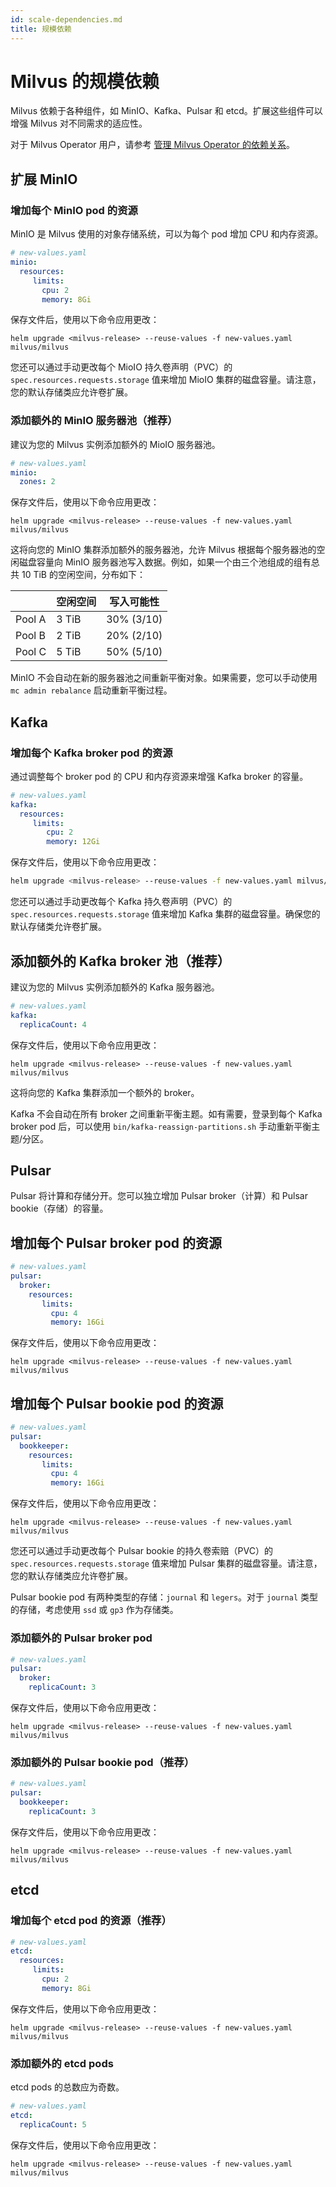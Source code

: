 ```yaml
---
id: scale-dependencies.md
title: 规模依赖
---
```


# Milvus 的规模依赖

Milvus 依赖于各种组件，如 MinIO、Kafka、Pulsar 和 etcd。扩展这些组件可以增强 Milvus 对不同需求的适应性。

对于 Milvus Operator 用户，请参考 [管理 Milvus Operator 的依赖关系](manage_dependencies.md)。

## 扩展 MinIO

### 增加每个 MinIO pod 的资源

MinIO 是 Milvus 使用的对象存储系统，可以为每个 pod 增加 CPU 和内存资源。

```yaml
# new-values.yaml
minio:
  resources:
     limits:
       cpu: 2
       memory: 8Gi
```

保存文件后，使用以下命令应用更改：

```shell
helm upgrade <milvus-release> --reuse-values -f new-values.yaml milvus/milvus
```

您还可以通过手动更改每个 MioIO 持久卷声明（PVC）的 `spec.resources.requests.storage` 值来增加 MioIO 集群的磁盘容量。请注意，您的默认存储类应允许卷扩展。

### 添加额外的 MinIO 服务器池（推荐）

建议为您的 Milvus 实例添加额外的 MioIO 服务器池。

```yaml
# new-values.yaml
minio:
  zones: 2
```

保存文件后，使用以下命令应用更改：

```shell
helm upgrade <milvus-release> --reuse-values -f new-values.yaml milvus/milvus
```

这将向您的 MinIO 集群添加额外的服务器池，允许 Milvus 根据每个服务器池的空闲磁盘容量向 MinIO 服务器池写入数据。例如，如果一个由三个池组成的组有总共 10 TiB 的空闲空间，分布如下：

|        | 空闲空间 | 写入可能性 |
|--------|------------|------------------|
| Pool A | 3 TiB      | 30% (3/10)       |
| Pool B | 2 TiB      | 20% (2/10)       |
| Pool C | 5 TiB      | 50% (5/10)       |

<div class="alert note">

MinIO 不会自动在新的服务器池之间重新平衡对象。如果需要，您可以手动使用 `mc admin rebalance` 启动重新平衡过程。

</div>

## Kafka

### 增加每个 Kafka broker pod 的资源

通过调整每个 broker pod 的 CPU 和内存资源来增强 Kafka broker 的容量。

```yaml
# new-values.yaml
kafka:
  resources:
     limits:
        cpu: 2
        memory: 12Gi
```

保存文件后，使用以下命令应用更改：

```bash
helm upgrade <milvus-release> --reuse-values -f new-values.yaml milvus/milvus
```

您还可以通过手动更改每个 Kafka 持久卷声明（PVC）的 `spec.resources.requests.storage` 值来增加 Kafka 集群的磁盘容量。确保您的默认存储类允许卷扩展。

## 添加额外的 Kafka broker 池（推荐）

建议为您的 Milvus 实例添加额外的 Kafka 服务器池。

```yaml
# new-values.yaml
kafka:
  replicaCount: 4
```

保存文件后，使用以下命令应用更改：
```shell
helm upgrade <milvus-release> --reuse-values -f new-values.yaml milvus/milvus
```
这将向您的 Kafka 集群添加一个额外的 broker。

<div class="alert note">

Kafka 不会自动在所有 broker 之间重新平衡主题。如有需要，登录到每个 Kafka broker pod 后，可以使用 `bin/kafka-reassign-partitions.sh` 手动重新平衡主题/分区。

</div>

## Pulsar

Pulsar 将计算和存储分开。您可以独立增加 Pulsar broker（计算）和 Pulsar bookie（存储）的容量。

## 增加每个 Pulsar broker pod 的资源

```yaml
# new-values.yaml
pulsar:
  broker:
    resources:
       limits:
         cpu: 4
         memory: 16Gi
```

保存文件后，使用以下命令应用更改：

```shell
helm upgrade <milvus-release> --reuse-values -f new-values.yaml milvus/milvus
```

## 增加每个 Pulsar bookie pod 的资源

```yaml
# new-values.yaml
pulsar:
  bookkeeper:
    resources:
       limits:
         cpu: 4
         memory: 16Gi
```

保存文件后，使用以下命令应用更改：

```shell
helm upgrade <milvus-release> --reuse-values -f new-values.yaml milvus/milvus
```

您还可以通过手动更改每个 Pulsar bookie 的持久卷索赔（PVC）的 `spec.resources.requests.storage` 值来增加 Pulsar 集群的磁盘容量。请注意，您的默认存储类应允许卷扩展。

Pulsar bookie pod 有两种类型的存储：`journal` 和 `legers`。对于 `journal` 类型的存储，考虑使用 `ssd` 或 `gp3` 作为存储类。

### 添加额外的 Pulsar broker pod

```yaml
# new-values.yaml
pulsar:
  broker:
    replicaCount: 3
```

保存文件后，使用以下命令应用更改：

```shell
helm upgrade <milvus-release> --reuse-values -f new-values.yaml milvus/milvus
```


### 添加额外的 Pulsar bookie pod（推荐）

```yaml
# new-values.yaml
pulsar:
  bookkeeper:
    replicaCount: 3
```

保存文件后，使用以下命令应用更改：

```shell
helm upgrade <milvus-release> --reuse-values -f new-values.yaml milvus/milvus
```

## etcd

### 增加每个 etcd pod 的资源（推荐）

```yaml
# new-values.yaml
etcd:
  resources:
     limits:
       cpu: 2
       memory: 8Gi
```

保存文件后，使用以下命令应用更改：

```shell
helm upgrade <milvus-release> --reuse-values -f new-values.yaml milvus/milvus
```

### 添加额外的 etcd pods

etcd pods 的总数应为奇数。

```yaml
# new-values.yaml
etcd:
  replicaCount: 5
```

保存文件后，使用以下命令应用更改：

```shell
helm upgrade <milvus-release> --reuse-values -f new-values.yaml milvus/milvus
```